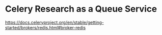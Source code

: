 # Celery Research as a Queue Service
https://docs.celeryproject.org/en/stable/getting-started/brokers/redis.html#broker-redis